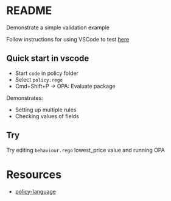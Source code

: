 # README
Demonstrate a simple validation example

Follow instructions for using VSCode to test [here](../00_setup/README.md) 

## Quick start in vscode
* Start `code` in policy folder
* Select `policy.rego`
* Cmd+Shift+P -> OPA: Evaluate package

Demonstrates:
* Setting up multiple rules
* Checking values of fields

## Try
Try editing `behaviour.rego` lowest_price value and running OPA 

# Resources  
* [policy-language](https://www.openpolicyagent.org/docs/latest/policy-language/)
